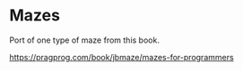 # Mazes

Port of one type of maze from this book.

https://pragprog.com/book/jbmaze/mazes-for-programmers